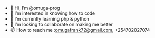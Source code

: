 - 👋 Hi, I’m @omuga-prog
- 👀 I’m interested in knowing how to code
- 🌱 I’m currently learning php & python
- 💞️ I’m looking to collaborate on making me better
- 📫 How to reach me :omugafrank72@gmail.com, +254702027074

<!---
omuga-prog/omuga-prog is a ✨ special ✨ repository because its `README.md` (this file) appears on your GitHub profile.
You can click the Preview link to take a look at your changes.
--->

